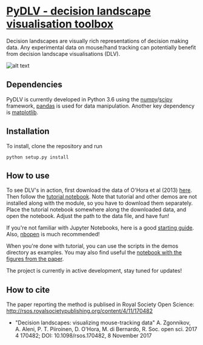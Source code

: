 # [PyDLV - decision landscape visualisation toolbox](https://github.com/cherepaha/PyDLV)
Decision landscapes are visually rich representations of decision making data. Any experimental data on mouse/hand tracking can potentially benefit from decision landscape visualisations (DLV).  

![alt text](http://rsos.royalsocietypublishing.org/content/royopensci/4/11/170482/F2.large.jpg "Decision landscape")

Dependencies
-------------
PyDLV is currently developed in Python 3.6 using the [numpy](https://sourceforge.net/projects/numpy/)/[scipy](https://github.com/scipy/scipy) framework, [pandas](https://github.com/pydata/pandas) is used for data manipulation. Another key dependency is [matplotlib](https://github.com/matplotlib/matplotlib).

Installation
------------
To install, clone the repository and run

    python setup.py install

How to use
------------
To see DLV's in action, first download the data of O'Hora et al (2013) [here](http://doi.org/10.17605/OSF.IO/AHPV6). Then follow the [tutorial notebook](https://github.com/cherepaha/PyDLV/blob/master/demos/dlv_tutorial.ipynb). Note that tutorial and other demos are not installed along with the module, so you have to download them separately. Place the tutorial notebook somewhere along the downloaded data, and open the notebook. Adjust the path to the data file, and have fun! 

If you're not familiar with Jupyter Notebooks, here is a good [starting guide](http://jupyter-notebook-beginner-guide.readthedocs.io/en/latest/index.html). Also, [nbopen](https://github.com/takluyver/nbopen) is much recommended! 

When you're done with tutorial, you can use the scripts in the demos directory as examples. You may also find useful the [notebook with the figures from the paper](https://github.com/cherepaha/PyDLV/blob/master/demos/paper_figures.ipynb).

The project is currently in active development, stay tuned for updates!

How to cite
------------
The paper reporting the method is publised in Royal Society Open Science: http://rsos.royalsocietypublishing.org/content/4/11/170482

* "Decision landscapes: visualizing mouse-tracking data" A. Zgonnikov, A. Aleni, P. T. Piiroinen, D. O'Hora, M. di Bernardo, R. Soc. open sci. 2017 4 170482; DOI: 10.1098/rsos.170482, 8 November 2017 

